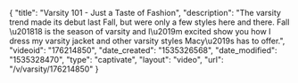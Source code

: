 {
    "title": "Varsity 101 - Just a Taste of Fashion",
    "description": "The varsity trend made its debut last Fall, but were only a few styles here and there. Fall \u201818 is the season of varsity and I\u2019m excited show you how I dress my varsity jacket and other varsity styles Macy\u2019s has to offer.",
    "videoid": "176214850",
    "date_created": "1535326568",
    "date_modified": "1535328470",
    "type": "captivate",
    "layout": "video",
    "url": "\/v\/varsity\/176214850"
}